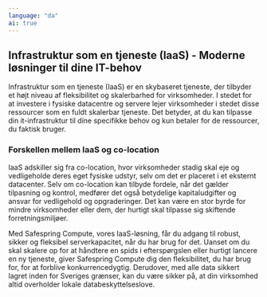 ```yaml
---
language: "da"
ai: true
---
```

## Infrastruktur som en tjeneste (IaaS) - Moderne løsninger til dine IT-behov

Infrastruktur som en tjeneste (IaaS) er en skybaseret tjeneste, der tilbyder et højt niveau af fleksibilitet og skalerbarhed for virksomheder. I stedet for at investere i fysiske datacentre og servere lejer virksomheder i stedet disse ressourcer som en fuldt skalerbar tjeneste. Det betyder, at du kan tilpasse din it-infrastruktur til dine specifikke behov og kun betaler for de ressourcer, du faktisk bruger.

### Forskellen mellem IaaS og co-location

IaaS adskiller sig fra co-location, hvor virksomheder stadig skal eje og vedligeholde deres eget fysiske udstyr, selv om det er placeret i et eksternt datacenter. Selv om co-location kan tilbyde fordele, når det gælder tilpasning og kontrol, medfører det også betydelige kapitaludgifter og ansvar for vedligehold og opgraderinger. Det kan være en stor byrde for mindre virksomheder eller dem, der hurtigt skal tilpasse sig skiftende forretningsmiljøer.

Med Safespring Compute, vores IaaS-løsning, får du adgang til robust, sikker og fleksibel serverkapacitet, når du har brug for det. Uanset om du skal skalere op for at håndtere en spids i efterspørgslen eller hurtigt lancere en ny tjeneste, giver Safespring Compute dig den fleksibilitet, du har brug for, for at forblive konkurrencedygtig. Derudover, med alle data sikkert lagret inden for Sveriges grænser, kan du være sikker på, at din virksomhed altid overholder lokale databeskyttelseslove.